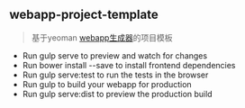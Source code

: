 ## webapp-project-template
> 基于yeoman [webapp生成器](https://github.com/yeoman/generator-webapp)的项目模板

* Run gulp serve to preview and watch for changes
* Run bower install --save <package> to install frontend dependencies
* Run gulp serve:test to run the tests in the browser
* Run gulp to build your webapp for production
* Run gulp serve:dist to preview the production build

